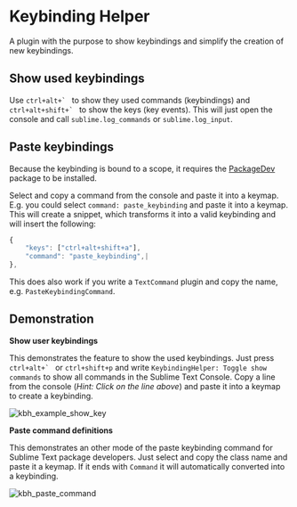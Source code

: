 # Keybinding Helper

A plugin with the purpose to show keybindings and simplify the creation of new keybindings.


## Show used keybindings

Use ``ctrl+alt+` `` to show they used commands (keybindings) and ``ctrl+alt+shift+` `` to show the keys (key events). This will just open the console and call `sublime.log_commands` or `sublime.log_input`.


## Paste keybindings

Because the keybinding is bound to a scope, it requires the [PackageDev](https://packagecontrol.io/packages/PackageDev) package to be installed.

Select and copy a command from the console and paste it into a keymap.
E.g. you could select `command: paste_keybinding` and paste it into a keymap. This will create a snippet, which transforms it into a valid keybinding and will insert the following:

``` js
{
    "keys": ["ctrl+alt+shift+a"],
    "command": "paste_keybinding",|
},
```

This does also work if you write a `TextCommand` plugin and copy the name, e.g. `PasteKeybindingCommand`.

## Demonstration

__Show user keybindings__

This demonstrates the feature to show the used keybindings. Just press ``ctrl+alt+` `` or `ctrl+shift+p` and write `KeybindingHelper: Toggle show commands` to show all commands in the Sublime Text Console. Copy a line from the console (*Hint: Click on the line above*) and paste it into a keymap to create a keybinding.

![kbh_example_show_key](https://cloud.githubusercontent.com/assets/12573621/13863434/0f483dfc-ec9a-11e5-996b-c8bda789ea80.gif)

__Paste command definitions__

This demonstrates an other mode of the paste keybinding command for Sublime Text package developers. Just select and copy the class name and paste it a keymap. If it ends with `Command` it will automatically converted into a keybinding.

![kbh_paste_command](https://cloud.githubusercontent.com/assets/12573621/13863430/023aa104-ec9a-11e5-99b0-f7effdb9b017.gif)